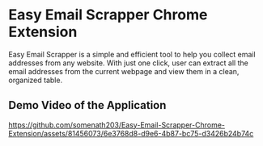 # Easy Email Scrapper Chrome Extension

Easy Email Scrapper is a simple and efficient tool to help you collect email addresses from any website. With just one click, user can extract all the email addresses from the current webpage and view them in a clean, organized table.

## Demo Video of the Application

https://github.com/somenath203/Easy-Email-Scrapper-Chrome-Extension/assets/81456073/6e3768d8-d9e6-4b87-bc75-d3426b24b74c


